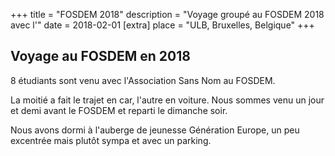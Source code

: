 +++
title = "FOSDEM 2018"
description = "Voyage groupé au FOSDEM 2018 avec l'"
date = 2018-02-01
[extra]
place = "ULB, Bruxelles, Belgique"
+++

## Voyage au FOSDEM en 2018

8 étudiants sont venu avec l'Association Sans Nom au FOSDEM.

La moitié a fait le trajet en car, l'autre en voiture.
Nous sommes venu un jour et demi avant le FOSDEM et reparti le dimanche soir.

Nous avons dormi à l'auberge de jeunesse Génération Europe, un peu excentrée
mais plutôt sympa et avec un parking.
